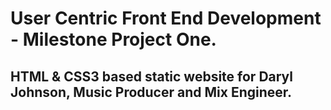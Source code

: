 # User Centric Front End Development - Milestone Project One.

## HTML & CSS3 based static website for Daryl Johnson, Music Producer and Mix Engineer. 